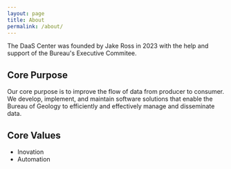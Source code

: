 ```yaml
---
layout: page
title: About
permalink: /about/
---
```


The DaaS Center was founded by Jake Ross in 2023 with the help and support of the Bureau's Executive Commitee.

## Core Purpose
Our core purpose is to improve the flow of data from producer to consumer. We develop, implement, and maintain 
software solutions that enable the Bureau of Geology to efficiently and effectively manage and disseminate data.

## Core Values
 - Inovation
 - Automation


